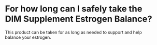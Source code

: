 # For how long can I safely take the DIM Supplement Estrogen Balance?

This product can be taken for as long as needed to support and help balance your estrogen.
